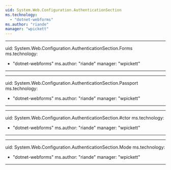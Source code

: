 ```yaml
---
uid: System.Web.Configuration.AuthenticationSection
ms.technology: 
  - "dotnet-webforms"
ms.author: "riande"
manager: "wpickett"
---
```


---
uid: System.Web.Configuration.AuthenticationSection.Forms
ms.technology: 
  - "dotnet-webforms"
ms.author: "riande"
manager: "wpickett"
---

---
uid: System.Web.Configuration.AuthenticationSection.Passport
ms.technology: 
  - "dotnet-webforms"
ms.author: "riande"
manager: "wpickett"
---

---
uid: System.Web.Configuration.AuthenticationSection.#ctor
ms.technology: 
  - "dotnet-webforms"
ms.author: "riande"
manager: "wpickett"
---

---
uid: System.Web.Configuration.AuthenticationSection.Mode
ms.technology: 
  - "dotnet-webforms"
ms.author: "riande"
manager: "wpickett"
---
